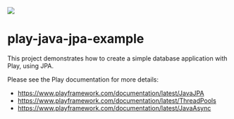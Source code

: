 [<img src="https://img.shields.io/travis/playframework/play-java-jpa-example.svg"/>](https://travis-ci.org/playframework/play-java-jpa-example)

# play-java-jpa-example

This project demonstrates how to create a simple database application with Play, using JPA.

Please see the Play documentation for more details:

* https://www.playframework.com/documentation/latest/JavaJPA
* https://www.playframework.com/documentation/latest/ThreadPools
* https://www.playframework.com/documentation/latest/JavaAsync
